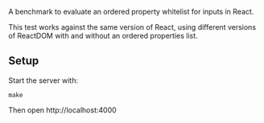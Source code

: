 A benchmark to evaluate an ordered property whitelist for inputs in React.

This test works against the same version of React, using different versions of
ReactDOM with and without an ordered properties list.

## Setup

Start the server with:

```
make
```

Then open http://localhost:4000
